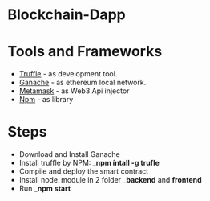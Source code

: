 # Blockchain-Dapp

# Tools and Frameworks
  - [Truffle](https://www.trufflesuite.com/docs/truffle/getting-started/compiling-contracts) - as development tool.
  - [Ganache](https://www.trufflesuite.com/ganache) - as ethereum local network.
  - [Metamask](https://chrome.google.com/webstore/detail/metamask/nkbihfbeogaeaoehlefnkodbefgpgknn?hl=en) - as Web3 Api injector
  - [Npm](https://nodejs.org/en/) - as library
# Steps
  - Download and Install Ganache
  - Install truffle by NPM:  ___npm íntall -g trufle__
  - Compile and deploy the smart contract
  - Install node_module in 2 folder ___backend__ and __frontend__
  - Run  ___npm start__

